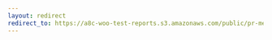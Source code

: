 ```yaml
---
layout: redirect
redirect_to: https://a8c-woo-test-reports.s3.amazonaws.com/public/pr-merge/39219/e2e/index.html
---
```

